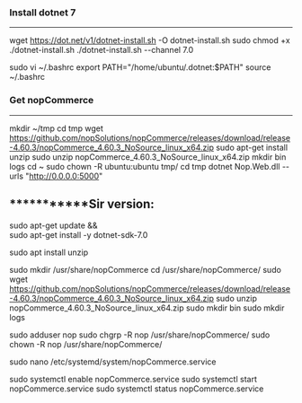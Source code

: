 ### Install dotnet 7
--------------------

wget https://dot.net/v1/dotnet-install.sh -O dotnet-install.sh
sudo chmod +x ./dotnet-install.sh
./dotnet-install.sh --channel 7.0

sudo vi ~/.bashrc
   export PATH="/home/ubuntu/.dotnet:$PATH"
source ~/.bashrc

### Get nopCommerce
-------------------

mkdir ~/tmp
cd tmp
wget https://github.com/nopSolutions/nopCommerce/releases/download/release-4.60.3/nopCommerce_4.60.3_NoSource_linux_x64.zip
sudo apt-get install unzip
sudo unzip nopCommerce_4.60.3_NoSource_linux_x64.zip
mkdir bin logs
cd ~
sudo chown -R ubuntu:ubuntu tmp/ 
cd tmp
dotnet Nop.Web.dll --urls "http://0.0.0.0:5000"



***********Sir version:
------------------------

sudo apt-get update && \
  sudo apt-get install -y dotnet-sdk-7.0

sudo apt install unzip

sudo mkdir /usr/share/nopCommerce
cd /usr/share/nopCommerce/
sudo wget https://github.com/nopSolutions/nopCommerce/releases/download/release-4.60.3/nopCommerce_4.60.3_NoSource_linux_x64.zip
sudo unzip nopCommerce_4.60.3_NoSource_linux_x64.zip
sudo mkdir bin
sudo mkdir logs

sudo adduser nop
sudo chgrp -R nop /usr/share/nopCommerce/
sudo chown -R nop /usr/share/nopCommerce/

sudo nano /etc/systemd/system/nopCommerce.service

sudo systemctl enable nopCommerce.service
sudo systemctl start nopCommerce.service
sudo systemctl status nopCommerce.service
